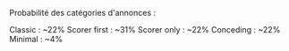 Probabilité des catégories d'annonces : 

Classic : ~22%
Scorer first : ~31%
Scorer only : ~22%
Conceding : ~22%
Minimal : ~4%